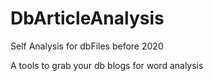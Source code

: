 # DbArticleAnalysis
Self Analysis for dbFiles before 2020

A tools to grab your db blogs for word analysis
